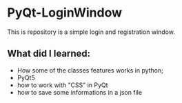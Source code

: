 # PyQt-LoginWindow

This is repository is a simple login and registration window.

## What did I learned:

* How some of the classes features works in python;
* PyQt5
* how to work with "CSS" in PyQt
* how to save some informations in a json file
